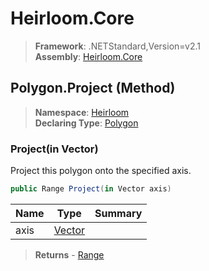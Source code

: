 # Heirloom.Core

> **Framework**: .NETStandard,Version=v2.1  
> **Assembly**: [Heirloom.Core][0]

## Polygon.Project (Method)

> **Namespace**: [Heirloom][0]  
> **Declaring Type**: [Polygon][1]

### Project(in Vector)

Project this polygon onto the specified axis.

```cs
public Range Project(in Vector axis)
```

| Name | Type        | Summary |
|------|-------------|---------|
| axis | [Vector][2] |         |

> **Returns** - [Range][3]

[0]: ../../../Heirloom.Core.md
[1]: ../Polygon.md
[2]: ../Vector.md
[3]: ../Range.md
